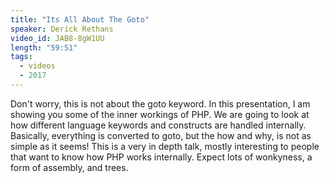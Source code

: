 ```yaml
---
title: "Its All About The Goto"
speaker: Derick Rethans
video_id: JAB8-8gW1UU
length: "59:51"
tags:
  - videos
  - 2017
---
```


Don't worry, this is not about the goto keyword. In this presentation, I am showing you some of the inner workings of PHP. We are going to look at how different language keywords and constructs are handled internally. Basically, everything is converted to goto, but the how and why, is not as simple as it seems! This is a very in depth talk, mostly interesting to people that want to know how PHP works internally. Expect lots of wonkyness, a form of assembly, and trees.
